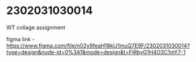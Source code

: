 # 2302031030014

WT collage assignment

figma link - https://www.figma.com/file/n02y9feaH18klJ1muQ7E9F/2302031030014?type=design&node-id=0%3A1&mode=design&t=FiRbyG1H4O3C1mY7-1